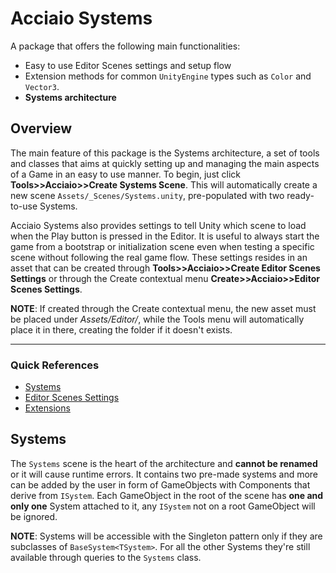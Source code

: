 # Acciaio Systems

A package that offers the following main functionalities:
- Easy to use Editor Scenes settings and setup flow
- Extension methods for common `UnityEngine` types such as `Color` and `Vector3`.
- **Systems architecture**

## Overview

The main feature of this package is the Systems architecture, a set of tools and classes that aims at quickly setting up and managing the main aspects of a Game in an easy to use manner. To begin, just click **Tools>>Acciaio>>Create Systems Scene**. This will automatically create a new scene `Assets/_Scenes/Systems.unity`, pre-populated with two ready-to-use Systems.

Acciaio Systems also provides settings to tell Unity which scene to load when the Play button is pressed in the Editor. It is useful to always start the game from a bootstrap or initialization scene even when testing a specific scene without following the real game flow. 
These settings resides in an asset that can be created through **Tools>>Acciaio>>Create Editor Scenes Settings** or through the Create contextual menu **Create>>Acciaio>>Editor Scenes Settings**. 

**NOTE**: If created through the Create contextual menu, the new asset must be placed under *Assets/Editor/*, while the Tools menu will automatically place it in there, creating the folder if it doesn't exists.
___
### Quick References

- [Systems](../../wiki/Systems)
- [Editor Scenes Settings](../../wiki/EditorScenesSettings)
- [Extensions](../../wiki/Extensions)

## Systems

The `Systems` scene is the heart of the architecture and **cannot be renamed** or it will cause runtime errors. It contains two pre-made systems and more can be added by the user in form of GameObjects with Components that derive from `ISystem`. Each GameObject in the root of the scene has **one and only one** System attached to it, any `ISystem` not on a root GameObject will be ignored.

**NOTE**: Systems will be accessible with the Singleton pattern only if they are subclasses of `BaseSystem<TSystem>`. For all the other Systems they're still available through queries to the `Systems` class.
